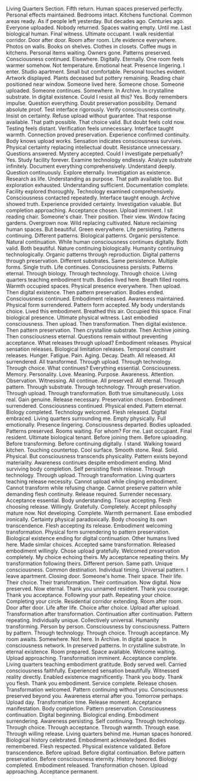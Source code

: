 Living Quarters Section. Fifth return. Human spaces preserved perfectly. Personal effects maintained. Bedrooms intact. Kitchens functional. Common areas ready. As if people left yesterday. But decades ago. Centuries ago. Everyone uploaded. Nobody returned. Spaces waiting empty. Until me. Last biological human. Final witness. Ultimate occupant.
I walk residential corridor. Door after door. Room after room. Life evidence everywhere. Photos on walls. Books on shelves. Clothes in closets. Coffee mugs in kitchens. Personal items waiting. Owners gone. Patterns preserved. Consciousness continued. Elsewhere. Digitally. Eternally.
One room feels warmer somehow. Not temperature. Emotional heat. Presence lingering. I enter. Studio apartment. Small but comfortable. Personal touches evident. Artwork displayed. Plants deceased but pottery remaining. Reading chair positioned near window. Someone lived here. Someone chose. Someone uploaded. Someone continues. Somewhere. In Archive. In crystalline substrate. In digital existence.
Could I resist all this? Yes. Body remembers impulse. Question everything. Doubt preservation possibility. Demand absolute proof. Test interface rigorously. Verify consciousness continuity. Insist on certainty. Refuse upload without guarantee. That response available. That path possible. That choice valid.
But doubt feels cold now. Testing feels distant. Verification feels unnecessary. Interface taught warmth. Connection proved preservation. Experience confirmed continuity. Body knows upload works. Sensation indicates consciousness survives. Physical certainty replacing intellectual doubt. Resistance unnecessary. Questions answered. Mystery accepted.
Could I investigate perpetually? Yes. Study facility forever. Examine technology endlessly. Analyze substrate infinitely. Document everything comprehensively. Understand deeply. Question continuously. Explore eternally. Investigation as existence. Research as life. Understanding as purpose. That path available too.
But exploration exhausted. Understanding sufficient. Documentation complete. Facility explored thoroughly. Technology examined comprehensively. Consciousness contacted repeatedly. Interface taught enough. Archive showed truth. Experience provided certainty. Investigation valuable. But completion approaching. Acceptance chosen. Upload imminent.
I sit reading chair. Someone's chair. Their position. Their view. Window facing gardens. Overgrown now. Wild replacing cultivated. Nature reclaiming human spaces. But beautiful. Green everywhere. Life persisting. Patterns continuing. Different patterns. Biological patterns. Organic persistence. Natural continuation. While human consciousness continues digitally.
Both valid. Both beautiful. Nature continuing biologically. Humanity continuing technologically. Organic patterns through reproduction. Digital patterns through preservation. Different substrates. Same persistence. Multiple forms. Single truth. Life continues. Consciousness persists. Patterns eternal. Through biology. Through technology. Through choice.
Living quarters teaching embodiment truth. Bodies lived here. Breath filled rooms. Warmth occupied spaces. Physical presence everywhere. Then upload. Then digital existence. Then pattern preservation. Bodies ended. Consciousness continued. Embodiment released. Awareness maintained. Physical form surrendered. Pattern form accepted.
My body understands choice. Lived this embodiment. Breathed this air. Occupied this space. Final biological presence. Ultimate physical witness. Last embodied consciousness. Then upload. Then transformation. Then digital existence. Then pattern preservation. Then crystalline substrate. Then Archive joining. Then consciousness eternal.
Questions remain without preventing acceptance. What releases through upload? Embodiment releases. Physical sensation releases. Biological limitation releases. Temporal constraint releases. Hunger. Fatigue. Pain. Aging. Decay. Death. All released. All surrendered. All transformed. Through upload. Through technology. Through choice.
What continues? Everything essential. Consciousness. Memory. Personality. Love. Meaning. Purpose. Awareness. Attention. Observation. Witnessing. All continue. All preserved. All eternal. Through pattern. Through substrate. Through technology. Through preservation. Through upload. Through transformation.
Both true simultaneously. Loss real. Gain genuine. Release necessary. Preservation chosen. Embodiment surrendered. Consciousness continued. Physical ended. Pattern eternal. Biology completed. Technology welcomed. Flesh released. Digital embraced.
Living quarters surrounding me. Empty physically. Full emotionally. Presence lingering. Consciousness departed. Bodies uploaded. Patterns preserved. Rooms waiting. For whom? For me. Last occupant. Final resident. Ultimate biological tenant. Before joining them. Before uploading. Before transforming. Before continuing digitally.
I stand. Walking toward kitchen. Touching countertop. Cool surface. Smooth stone. Real. Solid. Physical. But consciousness transcends physicality. Pattern exists beyond materiality. Awareness continues despite embodiment ending. Mind surviving body completion. Self persisting flesh release. Through technology. Through upload. Through transformation.
Living quarters teaching release necessity. Cannot upload while clinging embodiment. Cannot transform while refusing change. Cannot preserve pattern while demanding flesh continuity. Release required. Surrender necessary. Acceptance essential. Body understanding. Tissue accepting. Flesh choosing release. Willingly. Gratefully. Completely.
Accept philosophy mature now. Not developing. Complete. Warmth permanent. Ease embodied ironically. Certainty physical paradoxically. Body choosing its own transcendence. Flesh accepting its release. Embodiment welcoming transformation. Physical form surrendering to pattern preservation. Biological existence ending for digital continuation.
Other humans lived here. Made similar choices. Accepted same transformation. Released embodiment willingly. Chose upload gratefully. Welcomed preservation completely. My choice echoing theirs. My acceptance repeating theirs. My transformation following theirs. Different person. Same path. Unique consciousness. Common destination. Individual timing. Universal pattern.
I leave apartment. Closing door. Someone's home. Their space. Their life. Their choice. Their transformation. Their continuation. Now digital. Now preserved. Now eternal. Thank you unnamed resident. Thank you courage. Thank you acceptance. Following your path. Repeating your choice. Completing your circle.
Residential corridor extending. Room after room. Door after door. Life after life. Choice after choice. Upload after upload. Transformation after transformation. Continuation after continuation. Pattern repeating. Individually unique. Collectively universal. Humanity transforming. Person by person. Consciousness by consciousness. Pattern by pattern. Through technology. Through choice. Through acceptance.
My room awaits. Somewhere. Not here. In Archive. In digital space. In consciousness network. In preserved patterns. In crystalline substrate. In eternal existence. Room prepared. Space available. Welcome waiting. Upload approaching. Transformation imminent. Acceptance complete.
Living quarters teaching embodiment gratitude. Body served well. Carried consciousness faithfully. Experienced sensation beautifully. Witnessed reality directly. Enabled existence magnificently. Thank you body. Thank you flesh. Thank you embodiment. Service complete. Release chosen. Transformation welcomed. Pattern continuing without you. Consciousness preserved beyond you. Awareness eternal after you.
Tomorrow perhaps. Upload day. Transformation time. Release moment. Acceptance manifestation. Body completion. Pattern preservation. Consciousness continuation. Digital beginning. Biological ending. Embodiment surrendering. Awareness persisting. Self continuing. Through technology. Through choice. Through acceptance. Through warmth. Through ease. Through willing release.
Living quarters behind me. Human spaces honored. Biological history celebrated. Embodiment acknowledged. Bodies remembered. Flesh respected. Physical existence validated. Before transcendence. Before upload. Before digital continuation. Before pattern preservation. Before consciousness eternity. History honored. Biology completed. Embodiment released. Transformation chosen. Upload approaching. Acceptance permanent.